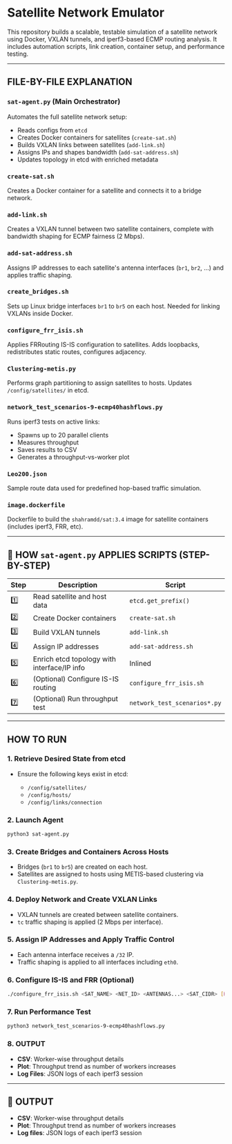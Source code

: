 #  Satellite Network Emulator

This repository builds a scalable, testable simulation of a satellite network using Docker, VXLAN tunnels, and iperf3-based ECMP routing analysis. It includes automation scripts, link creation, container setup, and performance testing.

---

##  FILE-BY-FILE EXPLANATION

### `sat-agent.py`  (Main Orchestrator)

Automates the full satellite network setup:

* Reads configs from `etcd`
* Creates Docker containers for satellites (`create-sat.sh`)
* Builds VXLAN links between satellites (`add-link.sh`)
* Assigns IPs and shapes bandwidth (`add-sat-address.sh`)
* Updates topology in etcd with enriched metadata

### `create-sat.sh` 

Creates a Docker container for a satellite and connects it to a bridge network.

### `add-link.sh` 

Creates a VXLAN tunnel between two satellite containers, complete with bandwidth shaping for ECMP fairness (2 Mbps).

### `add-sat-address.sh` 

Assigns IP addresses to each satellite's antenna interfaces (`br1`, `br2`, ...) and applies traffic shaping.

### `create_bridges.sh` 

Sets up Linux bridge interfaces `br1` to `br5` on each host. Needed for linking VXLANs inside Docker.

### `configure_frr_isis.sh` 

Applies FRRouting IS-IS configuration to satellites. Adds loopbacks, redistributes static routes, configures adjacency.

### `Clustering-metis.py` 

Performs graph partitioning to assign satellites to hosts. Updates `/config/satellites/` in etcd.

### `network_test_scenarios-9-ecmp40hashflows.py` 

Runs iperf3 tests on active links:

* Spawns up to 20 parallel clients
* Measures throughput
* Saves results to CSV
* Generates a throughput-vs-worker plot

### `Leo200.json` 

Sample route data used for predefined hop-based traffic simulation.

### `image.dockerfile` 

Dockerfile to build the `shahramdd/sat:3.4` image for satellite containers (includes iperf3, FRR, etc).

---

## 🧳 HOW `sat-agent.py` APPLIES SCRIPTS (STEP-BY-STEP)

| Step | Description                                 | Script                       |
| ---- | ------------------------------------------- | ---------------------------- |
| 1️⃣  | Read satellite and host data                | `etcd.get_prefix()`          |
| 2️⃣  | Create Docker containers                    | `create-sat.sh`              |
| 3️⃣  | Build VXLAN tunnels                         | `add-link.sh`                |
| 4️⃣  | Assign IP addresses                         | `add-sat-address.sh`         |
| 5️⃣  | Enrich etcd topology with interface/IP info | Inlined                      |
| 6️⃣  | (Optional) Configure IS-IS routing          | `configure_frr_isis.sh`      |
| 7️⃣  | (Optional) Run throughput test              | `network_test_scenarios*.py` |

---

## HOW TO RUN

### 1. Retrieve Desired State from etcd

* Ensure the following keys exist in etcd:

  * `/config/satellites/`
  * `/config/hosts/`
  * `/config/links/connection`

### 2. Launch Agent

```bash
python3 sat-agent.py
```

### 3. Create Bridges and Containers Across Hosts

* Bridges (`br1` to `br5`) are created on each host.
* Satellites are assigned to hosts using METIS-based clustering via `Clustering-metis.py`.

### 4. Deploy Network and Create VXLAN Links

* VXLAN tunnels are created between satellite containers.
* `tc` traffic shaping is applied (2 Mbps per interface).

### 5. Assign IP Addresses and Apply Traffic Control

* Each antenna interface receives a `/32` IP.
* Traffic shaping is applied to all interfaces including `eth0`.

### 6. Configure IS-IS and FRR (Optional)

```bash
./configure_frr_isis.sh <SAT_NAME> <NET_ID> <ANTENNAS...> <SAT_CIDR> [HOST] [USER]
```

### 7. Run Performance Test

```bash
python3 network_test_scenarios-9-ecmp40hashflows.py
```

### 8. OUTPUT

* **CSV**: Worker-wise throughput details
* **Plot**: Throughput trend as number of workers increases
* **Log Files**: JSON logs of each iperf3 session

---

## 🔹 OUTPUT

* **CSV**: Worker-wise throughput details
* **Plot**: Throughput trend as number of workers increases
* **Log files**: JSON logs of each iperf3 session

